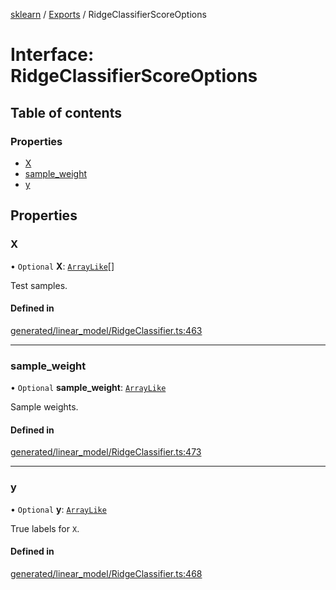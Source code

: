 [sklearn](../readme.md) / [Exports](../modules.md) / RidgeClassifierScoreOptions

# Interface: RidgeClassifierScoreOptions

## Table of contents

### Properties

- [X](RidgeClassifierScoreOptions.md#x)
- [sample\_weight](RidgeClassifierScoreOptions.md#sample_weight)
- [y](RidgeClassifierScoreOptions.md#y)

## Properties

### X

• `Optional` **X**: [`ArrayLike`](../modules.md#arraylike)[]

Test samples.

#### Defined in

[generated/linear_model/RidgeClassifier.ts:463](https://github.com/transitive-bullshit/scikit-learn-ts/blob/367336a/packages/sklearn/src/generated/linear_model/RidgeClassifier.ts#L463)

___

### sample\_weight

• `Optional` **sample\_weight**: [`ArrayLike`](../modules.md#arraylike)

Sample weights.

#### Defined in

[generated/linear_model/RidgeClassifier.ts:473](https://github.com/transitive-bullshit/scikit-learn-ts/blob/367336a/packages/sklearn/src/generated/linear_model/RidgeClassifier.ts#L473)

___

### y

• `Optional` **y**: [`ArrayLike`](../modules.md#arraylike)

True labels for `X`.

#### Defined in

[generated/linear_model/RidgeClassifier.ts:468](https://github.com/transitive-bullshit/scikit-learn-ts/blob/367336a/packages/sklearn/src/generated/linear_model/RidgeClassifier.ts#L468)
